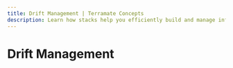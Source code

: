 ```yaml
---
title: Drift Management | Terramate Concepts
description: Learn how stacks help you efficiently build and manage infrastructure as code projects at any scale with technologies such as Terraform.
---
```


# Drift Management
